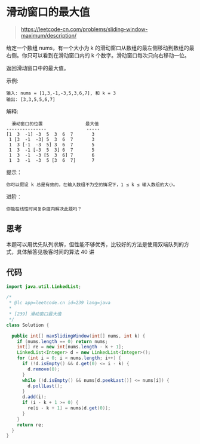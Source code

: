 # 滑动窗口的最大值

> https://leetcode-cn.com/problems/sliding-window-maximum/description/

给定一个数组 nums，有一个大小为 k 的滑动窗口从数组的最左侧移动到数组的最右侧。你只可以看到在滑动窗口内的 k 个数字。滑动窗口每次只向右移动一位。

返回滑动窗口中的最大值。

示例:

```
输入: nums = [1,3,-1,-3,5,3,6,7], 和 k = 3
输出: [3,3,5,5,6,7]
```

解释:

```
  滑动窗口的位置                最大值
---------------               -----
[1  3  -1] -3  5  3  6  7       3
 1 [3  -1  -3] 5  3  6  7       3
 1  3 [-1  -3  5] 3  6  7       5
 1  3  -1 [-3  5  3] 6  7       5
 1  3  -1  -3 [5  3  6] 7       6
 1  3  -1  -3  5 [3  6  7]      7
```

提示：

```
你可以假设 k 总是有效的，在输入数组不为空的情况下，1 ≤ k ≤ 输入数组的大小。
```

进阶：

```
你能在线性时间复杂度内解决此题吗？
```

## 思考

本题可以用优先队列求解，但性能不够优秀，比较好的方法是使用双端队列的方式，具体解答见极客时间的算法 40 讲

## 代码

```java
import java.util.LinkedList;

/*
 * @lc app=leetcode.cn id=239 lang=java
 *
 * [239] 滑动窗口最大值
 */
class Solution {

  public int[] maxSlidingWindow(int[] nums, int k) {
    if (nums.length == 0) return nums;
    int[] re = new int[nums.length - k + 1];
    LinkedList<Integer> d = new LinkedList<Integer>();
    for (int i = 0; i < nums.length; i++) {
      if (!d.isEmpty() && d.get(0) <= i - k) {
        d.remove(0);
      }
      while (!d.isEmpty() && nums[d.peekLast()] <= nums[i]) {
        d.pollLast();
      }
      d.add(i);
      if (i - k + 1 >= 0) {
        re[i - k + 1] = nums[d.get(0)];
      }
    }
    return re;
  }
}

```
